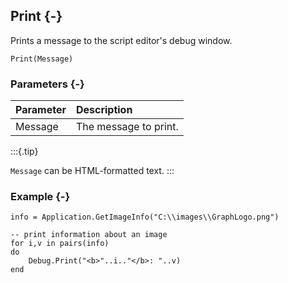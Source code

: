 ## Print {-}

Prints a message to the script editor's debug window.

```{sql}
Print(Message)
```

### Parameters {-}

Parameter | Description
| :-- | :-- |
Message | The message to print.

:::{.tip}

`Message` can be HTML-formatted text.
:::

### Example {-}

```{sql}
info = Application.GetImageInfo("C:\\images\\GraphLogo.png")

-- print information about an image
for i,v in pairs(info)
do
    Debug.Print("<b>"..i.."</b>: "..v)
end
```